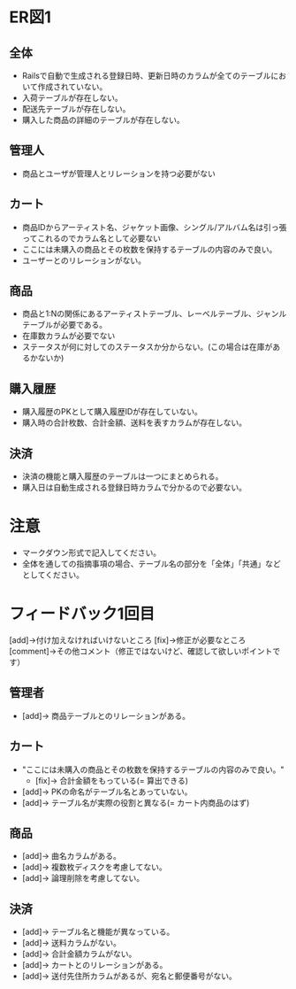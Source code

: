 # ER図1
## 全体
- Railsで自動で生成される登録日時、更新日時のカラムが全てのテーブルにおいて作成されていない。
- 入荷テーブルが存在しない。
- 配送先テーブルが存在しない。
- 購入した商品の詳細のテーブルが存在しない。

## 管理人
- 商品とユーザが管理人とリレーションを持つ必要がない

## カート
- 商品IDからアーティスト名、ジャケット画像、シングル/アルバム名は引っ張ってこれるのでカラム名として必要ない
- ここには未購入の商品とその枚数を保持するテーブルの内容のみで良い。
- ユーザーとのリレーションがない。

## 商品
- 商品と1:Nの関係にあるアーティストテーブル、レーベルテーブル、ジャンルテーブルが必要である。
- 在庫数カラムが必要でない
- ステータスが何に対してのステータスか分からない。(この場合は在庫があるかないか)


## 購入履歴
- 購入履歴のPKとして購入履歴IDが存在していない。
- 購入時の合計枚数、合計金額、送料を表すカラムが存在しない。

## 決済
- 決済の機能と購入履歴のテーブルは一つにまとめられる。
- 購入日は自動生成される登録日時カラムで分かるので必要ない。


# 注意
* マークダウン形式で記入してください。
* 全体を通しての指摘事項の場合、テーブル名の部分を「全体」「共通」などとしてください。


# フィードバック1回目
[add]→付け加えなければいけないところ
[fix]→修正が必要なところ
[comment]→その他コメント（修正ではないけど、確認して欲しいポイントです）

## 管理者
- [add]→ 商品テーブルとのリレーションがある。

## カート
- "ここには未購入の商品とその枚数を保持するテーブルの内容のみで良い。"
  - [fix]→ 合計金額をもっている(= 算出できる)
- [add]→ PKの命名がテーブル名とあっていない。
- [add]→ テーブル名が実際の役割と異なる(= カート内商品のはず)

## 商品
- [add]→ 曲名カラムがある。
- [add]→ 複数枚ディスクを考慮してない。
- [add]→ 論理削除を考慮してない。

## 決済
- [add]→ テーブル名と機能が異なっている。
- [add]→ 送料カラムがない。
- [add]→ 合計金額カラムがない。
- [add]→ カートとのリレーションがある。
- [add]→ 送付先住所カラムがあるが、宛名と郵便番号がない。
